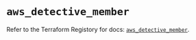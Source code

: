 # `aws_detective_member`

Refer to the Terraform Registory for docs: [`aws_detective_member`](https://registry.terraform.io/providers/hashicorp/aws/5.16.0/docs/resources/detective_member).
